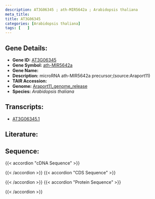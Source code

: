```yaml
---
description: AT3G06345 ; ath-MIR5642a ; Arabidopsis thaliana
meta_title:
title: AT3G06345
categories: [Arabidopsis thaliana]
tags: [   ]
---
```


## Gene Details:
- **Gene ID:** [AT3G06345](https://www.arabidopsis.org/locus?name=AT3G06345)
- **Gene Symbol:** <u>ath-MIR5642a</u>
- **Gene Name:** 
- **Description:**   microRNA ath-MIR5642a precursor;(source:Araport11)
- **TAIR Accession:** 
- **Genome:** [Araport11_genome_release](https://www.arabidopsis.org/download/list?dir=Genes%2FAraport11_genome_release)
- **Species:** *Arabidopsis thaliana*

## Transcripts:
   -  [AT3G06345.1](https://www.arabidopsis.org/gene?name=AT3G06345.1)
## Literature:
## Sequence:
{{< accordion "cDNA Sequence" >}}

{{< /accordion >}}
{{< accordion "CDS Sequence" >}}

{{< /accordion >}}
{{< accordion "Protein Sequence" >}}

{{< /accordion >}}

